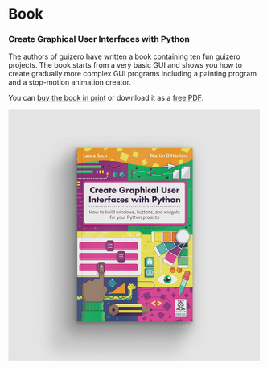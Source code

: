 # Book

### Create Graphical User Interfaces with Python

The authors of guizero have written a book containing ten fun guizero projects. The book starts from a very basic GUI and shows you how to create gradually more complex GUI programs including a painting program and a stop-motion animation creator.

You can [buy the book in print](https://store.rpipress.cc/products/create-graphical-user-interfaces-with-python) or download it as a [free PDF](https://magpi.raspberrypi.org/books/create-guis).

![guizero book](images/guizero-book.jpg)
